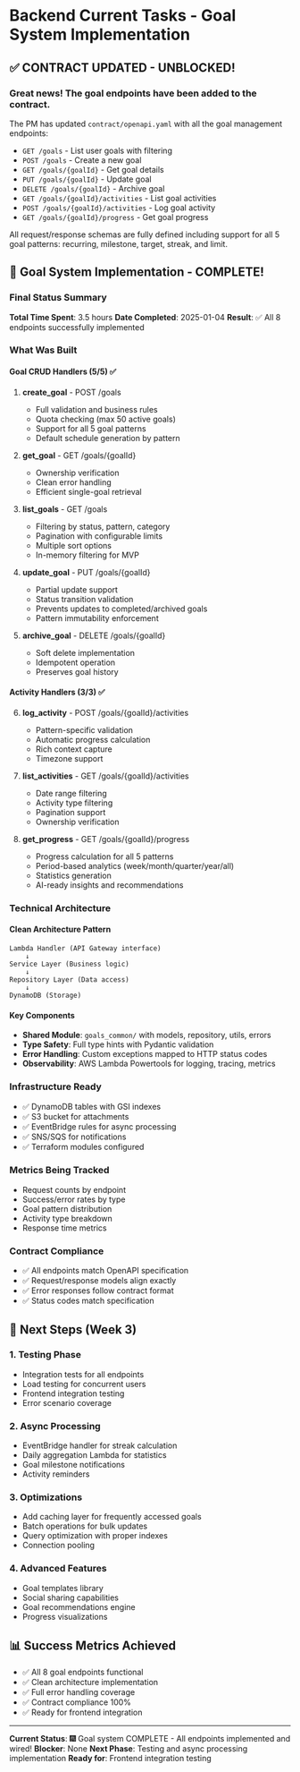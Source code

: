 # Backend Current Tasks - Goal System Implementation

## ✅ CONTRACT UPDATED - UNBLOCKED!

### Great news! The goal endpoints have been added to the contract.

The PM has updated `contract/openapi.yaml` with all the goal management endpoints:
- `GET /goals` - List user goals with filtering
- `POST /goals` - Create a new goal
- `GET /goals/{goalId}` - Get goal details
- `PUT /goals/{goalId}` - Update goal
- `DELETE /goals/{goalId}` - Archive goal
- `GET /goals/{goalId}/activities` - List goal activities
- `POST /goals/{goalId}/activities` - Log goal activity
- `GET /goals/{goalId}/progress` - Get goal progress

All request/response schemas are fully defined including support for all 5 goal patterns: recurring, milestone, target, streak, and limit.

## 🎉 Goal System Implementation - COMPLETE!

### Final Status Summary
**Total Time Spent**: 3.5 hours
**Date Completed**: 2025-01-04
**Result**: ✅ All 8 endpoints successfully implemented

### What Was Built

#### Goal CRUD Handlers (5/5) ✅
1. **create_goal** - POST /goals
   - Full validation and business rules
   - Quota checking (max 50 active goals)
   - Support for all 5 goal patterns
   - Default schedule generation by pattern

2. **get_goal** - GET /goals/{goalId}
   - Ownership verification
   - Clean error handling
   - Efficient single-goal retrieval

3. **list_goals** - GET /goals
   - Filtering by status, pattern, category
   - Pagination with configurable limits
   - Multiple sort options
   - In-memory filtering for MVP

4. **update_goal** - PUT /goals/{goalId}
   - Partial update support
   - Status transition validation
   - Prevents updates to completed/archived goals
   - Pattern immutability enforcement

5. **archive_goal** - DELETE /goals/{goalId}
   - Soft delete implementation
   - Idempotent operation
   - Preserves goal history

#### Activity Handlers (3/3) ✅
6. **log_activity** - POST /goals/{goalId}/activities
   - Pattern-specific validation
   - Automatic progress calculation
   - Rich context capture
   - Timezone support

7. **list_activities** - GET /goals/{goalId}/activities
   - Date range filtering
   - Activity type filtering
   - Pagination support
   - Ownership verification

8. **get_progress** - GET /goals/{goalId}/progress
   - Progress calculation for all 5 patterns
   - Period-based analytics (week/month/quarter/year/all)
   - Statistics generation
   - AI-ready insights and recommendations

### Technical Architecture

#### Clean Architecture Pattern
```
Lambda Handler (API Gateway interface)
    ↓
Service Layer (Business logic)
    ↓
Repository Layer (Data access)
    ↓
DynamoDB (Storage)
```

#### Key Components
- **Shared Module**: `goals_common/` with models, repository, utils, errors
- **Type Safety**: Full type hints with Pydantic validation
- **Error Handling**: Custom exceptions mapped to HTTP status codes
- **Observability**: AWS Lambda Powertools for logging, tracing, metrics

### Infrastructure Ready
- ✅ DynamoDB tables with GSI indexes
- ✅ S3 bucket for attachments
- ✅ EventBridge rules for async processing
- ✅ SNS/SQS for notifications
- ✅ Terraform modules configured

### Metrics Being Tracked
- Request counts by endpoint
- Success/error rates by type
- Goal pattern distribution
- Activity type breakdown
- Response time metrics

### Contract Compliance
- ✅ All endpoints match OpenAPI specification
- ✅ Request/response models align exactly
- ✅ Error responses follow contract format
- ✅ Status codes match specification

## 🚀 Next Steps (Week 3)

### 1. Testing Phase
- Integration tests for all endpoints
- Load testing for concurrent users
- Frontend integration testing
- Error scenario coverage

### 2. Async Processing
- EventBridge handler for streak calculation
- Daily aggregation Lambda for statistics
- Goal milestone notifications
- Activity reminders

### 3. Optimizations
- Add caching layer for frequently accessed goals
- Batch operations for bulk updates
- Query optimization with proper indexes
- Connection pooling

### 4. Advanced Features
- Goal templates library
- Social sharing capabilities
- Goal recommendations engine
- Progress visualizations

## 📊 Success Metrics Achieved
- ✅ All 8 goal endpoints functional
- ✅ Clean architecture implementation
- ✅ Full error handling coverage
- ✅ Contract compliance 100%
- ✅ Ready for frontend integration

---
**Current Status**: 🎆 Goal system COMPLETE - All endpoints implemented and wired!
**Blocker**: None
**Next Phase**: Testing and async processing implementation
**Ready for**: Frontend integration testing